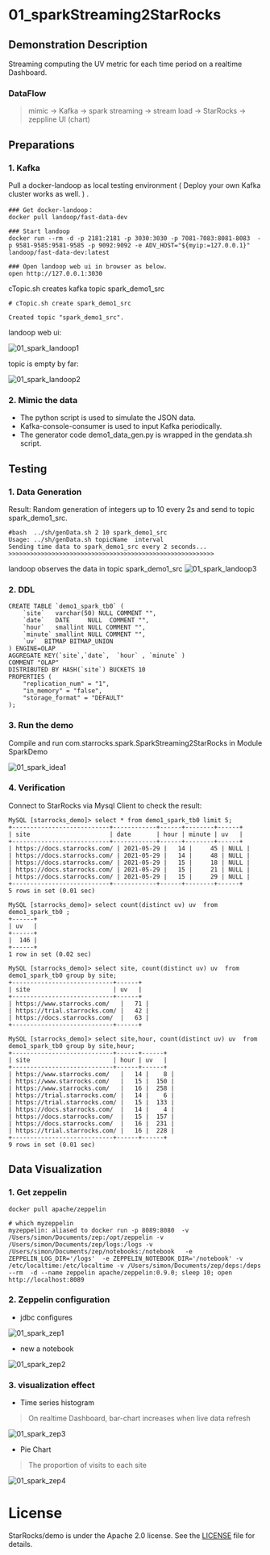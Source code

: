 # 01_sparkStreaming2StarRocks

## Demonstration Description

Streaming computing the UV metric for each time period on a realtime Dashboard. 

### DataFlow

> mimic -> Kafka -> spark streaming -> stream load -> StarRocks -> zeppline UI (chart)

## Preparations

### 1. Kafka

Pull a docker-landoop as local testing environment ( Deploy your own Kafka cluster works as well. ) .

```
### Get docker-landoop：
docker pull landoop/fast-data-dev

### Start landoop
docker run --rm -d -p 2181:2181 -p 3030:3030 -p 7081-7083:8081-8083  -p 9581-9585:9581-9585 -p 9092:9092 -e ADV_HOST="${myip:=127.0.0.1}"  landoop/fast-data-dev:latest

### Open landoop web ui in browser as below.
open http://127.0.0.1:3030
```

cTopic.sh creates kafka topic spark_demo1_src
```
# cTopic.sh create spark_demo1_src  
                                                           
Created topic "spark_demo1_src".
```

landoop web ui:

![01_spark_landoop1](./imgs/01_spark_landoop1.png)

topic is empty by far:

![01_spark_landoop2](./imgs/01_spark_landoop2.png)

### 2. Mimic the data

- The python script is used to simulate the JSON data.
- Kafka-console-consumer is used to input Kafka periodically.
- The generator code demo1_data_gen.py is wrapped in the gendata.sh script.

## Testing

### 1. Data Generation

Result: Random generation of integers up to 10 every 2s and  send to topic spark_demo1_src.

```
#bash  ../sh/genData.sh 2 10 spark_demo1_src                                                                      Usage: ../sh/genData.sh topicName  interval
Sending time data to spark_demo1_src every 2 seconds...
>>>>>>>>>>>>>>>>>>>>>>>>>>>>>>>>>>>>>>>>>>>>>>>>>>>>>>>>>
```   

landoop observes the data in topic spark_demo1_src
![01_spark_landoop3](./imgs/01_spark_landoop3.png)

### 2. DDL

```
CREATE TABLE `demo1_spark_tb0` (
    `site`   varchar(50) NULL COMMENT "",
    `date`   DATE     NULL  COMMENT "",
    `hour`   smallint NULL COMMENT "",
    `minute` smallint NULL COMMENT "",
    `uv`  BITMAP BITMAP_UNION
) ENGINE=OLAP
AGGREGATE KEY(`site`,`date`,  `hour` , `minute` )
COMMENT "OLAP"
DISTRIBUTED BY HASH(`site`) BUCKETS 10
PROPERTIES (
    "replication_num" = "1",
    "in_memory" = "false",
    "storage_format" = "DEFAULT"
);
```

### 3. Run the demo 

Compile and run com.starrocks.spark.SparkStreaming2StarRocks in Module SparkDemo

![01_spark_idea1](./imgs/01_spark_idea1.png)

### 4. Verification

Connect to StarRocks via Mysql Client to check the result:

```
MySQL [starrocks_demo]> select * from demo1_spark_tb0 limit 5;
+---------------------------+------------+------+--------+------+
| site                      | date       | hour | minute | uv   |
+---------------------------+------------+------+--------+------+
| https://docs.starrocks.com/ | 2021-05-29 |   14 |     45 | NULL |
| https://docs.starrocks.com/ | 2021-05-29 |   14 |     48 | NULL |
| https://docs.starrocks.com/ | 2021-05-29 |   15 |     18 | NULL |
| https://docs.starrocks.com/ | 2021-05-29 |   15 |     21 | NULL |
| https://docs.starrocks.com/ | 2021-05-29 |   15 |     29 | NULL |
+---------------------------+------------+------+--------+------+
5 rows in set (0.01 sec)

MySQL [starrocks_demo]> select count(distinct uv) uv  from demo1_spark_tb0 ;
+------+
| uv   |
+------+
|  146 |
+------+
1 row in set (0.02 sec)

MySQL [starrocks_demo]> select site, count(distinct uv) uv  from demo1_spark_tb0 group by site;
+----------------------------+------+
| site                       | uv   |
+----------------------------+------+
| https://www.starrocks.com/   |   71 |
| https://trial.starrocks.com/ |   42 |
| https://docs.starrocks.com/  |   63 |
+----------------------------+------+

MySQL [starrocks_demo]> select site,hour, count(distinct uv) uv  from demo1_spark_tb0 group by site,hour;
+----------------------------+------+------+
| site                       | hour | uv   |
+----------------------------+------+------+
| https://www.starrocks.com/   |   14 |    8 |
| https://www.starrocks.com/   |   15 |  150 |
| https://www.starrocks.com/   |   16 |  258 |
| https://trial.starrocks.com/ |   14 |    6 |
| https://trial.starrocks.com/ |   15 |  133 |
| https://docs.starrocks.com/  |   14 |    4 |
| https://docs.starrocks.com/  |   15 |  157 |
| https://docs.starrocks.com/  |   16 |  231 |
| https://trial.starrocks.com/ |   16 |  228 |
+----------------------------+------+------+
9 rows in set (0.01 sec)
```

## Data Visualization

### 1. Get zeppelin 

```
docker pull apache/zeppelin

# which myzeppelin
myzeppelin: aliased to docker run -p 8089:8080  -v /Users/simon/Documents/zep:/opt/zeppelin -v /Users/simon/Documents/zep/logs:/logs -v /Users/simon/Documents/zep/notebooks:/notebook   -e ZEPPELIN_LOG_DIR='/logs'  -e ZEPPELIN_NOTEBOOK_DIR='/notebook' -v /etc/localtime:/etc/localtime -v /Users/simon/Documents/zep/deps:/deps --rm  -d --name zeppelin apache/zeppelin:0.9.0; sleep 10; open http://localhost:8089
```

### 2. Zeppelin configuration
- jdbc configures

![01_spark_zep1](./imgs/01_spark_zep1.png)
  
- new a notebook

![01_spark_zep2](./imgs/01_spark_zep2.png)
  
### 3. visualization effect

- Time series histogram

> On realtime Dashboard, bar-chart increases when live data refresh

![01_spark_zep3](./imgs/01_spark_zep3.png)

- Pie Chart

> The proportion of visits to each site

![01_spark_zep4](./imgs/01_spark_zep4.png)


# License

StarRocks/demo is under the Apache 2.0 license. See the [LICENSE](../LICENSE) file for details.

